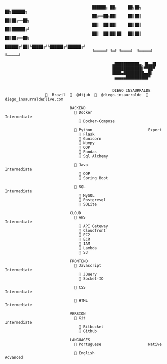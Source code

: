             
                  
                                           ██████╗ ██╗     ██╗██╗   ██╗██████╗ 
                                           ██╔══██╗██║     ██║██║   ██║██╔══██╗
                                           ██║  ██║██║     ██║██║   ██║██████╔╝
                                           ██║  ██║██║██   ██║██║   ██║██╔══██╗
                                           ██████╔╝██║╚█████╔╝╚██████╔╝██████╔╝
                                           ╚═════╝ ╚═╝ ╚════╝  ╚═════╝ ╚═════╝ 
                                           
                                                    ▄███████████▄.▐█▄▄█▌
                                                    █████████████▌▀▀██▀ 
                                                    ████▄█████████▄▄█▌  
                                                     ▄▄▄▄▄██████████▀    
                                           
                                           
                                                    DIEGO INSAURRALDE
                        Brazil    @dijub    @diego-insaurralde  󰇮  diego_insaurralde@live.com                                           
                  
                                 BACKEND             
                                   󰡨 Docker                         Intermediate        
                                      Docker-Compose
                                 
                                   󰌠 Python                         Expert              
                                      Flask
                                      Gunicorn
                                      Numpy
                                      OOP
                                      Pandas
                                      Sql Alchemy
                                 
                                   󰬷 Java                           Intermediate        
                                      OOP
                                      Spring Boot
                                 
                                    SQL                            Intermediate        
                                      MySQL
                                      Postgresql
                                      SQLite
                                 
                                 CLOUD               
                                   󰸏 AWS                            Intermediate        
                                      API Gateway
                                      Cloudfront
                                      EC2
                                      ECR
                                      IAM
                                      Lambda
                                      S3
                                 
                                 FRONTEND            
                                    Javascript                     Intermediate        
                                      JQuery
                                      Socket-IO
                                 
                                    CSS                            Intermediate        
                                 
                                    HTML                           Intermediate        
                                 
                                 VERSION             
                                    Git                            Intermediate        
                                      Bitbucket
                                      Github
                                 
                                 LANGUAGES           
                                    Portuguese                     Native            
                                 
                                    English                        Advanced  

    

               


<!--
**dijub/dijub** is a ✨ _special_ ✨ repository because its `README.md` (this file) appears on your GitHub profile.

Here are some ideas to get you started:

- 🔭 I’m currently working on ...
- 🌱 I’m currently learning ...
- 👯 I’m looking to collaborate on ...
- 🤔 I’m looking for help with ...
- 💬 Ask me about ...
- 📫 How to reach me: ...
- 😄 Pronouns: ...
- ⚡ Fun fact: ...
-->
